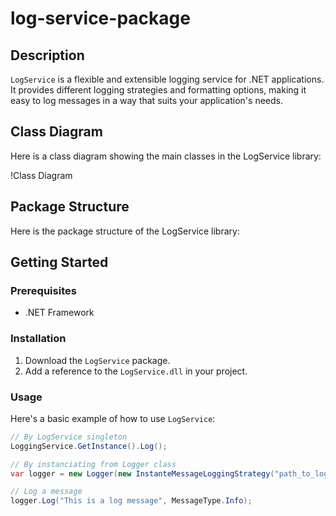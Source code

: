 # log-service-package

## Description

`LogService` is a flexible and extensible logging service for .NET applications. It provides different logging strategies and formatting options, making it easy to log messages in a way that suits your application's needs.

## Class Diagram

Here is a class diagram showing the main classes in the LogService library:

!Class Diagram

## Package Structure

Here is the package structure of the LogService library:



## Getting Started

### Prerequisites

- .NET Framework

### Installation

1. Download the `LogService` package.
2. Add a reference to the `LogService.dll` in your project.

### Usage

Here's a basic example of how to use `LogService`:

```csharp
// By LogService singleton
LoggingService.GetInstance().Log();

// By instanciating from Logger class
var logger = new Logger(new InstanteMessageLoggingStrategy("path_to_log_file"), new LogMessageFormatter());

// Log a message
logger.Log("This is a log message", MessageType.Info);
